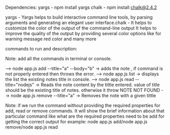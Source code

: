 Dependencies: yargs - npm install yargs chalk - npm install chalk@2.4.2

yargs - Yargs helps to build interactive command line tools, by parsing arguments and generating an elegant user interface.chalk - It helps to customize the color of the output of the command-line output It helps to improve the quality of the output by providing several color options like for warning message red color and many more

commands to run and description:

Note: add all the commands in terminal or console.

--> node app.js add --title="a" --body="b" -> adds the note , if command is not properly entered then throws the error.
--> node app.js list -> displays the list the existing notes title in console.
--> node app.js read --title="nodejs" -> Reads the note content by the tittle entered. value of title should be the existing title of notes.
otherwise it throw NOTE NOT FOUND
--> node app.js remove --title="a" -> Removes the note with a given tittle


Note: if we run the command without providing the required properties for add, read or remove commands.
It will show the brief information about that particular command like what are the required properties 
need to be add for getting the correct output for example: node app.js add/node app.js remove/node app.js read
